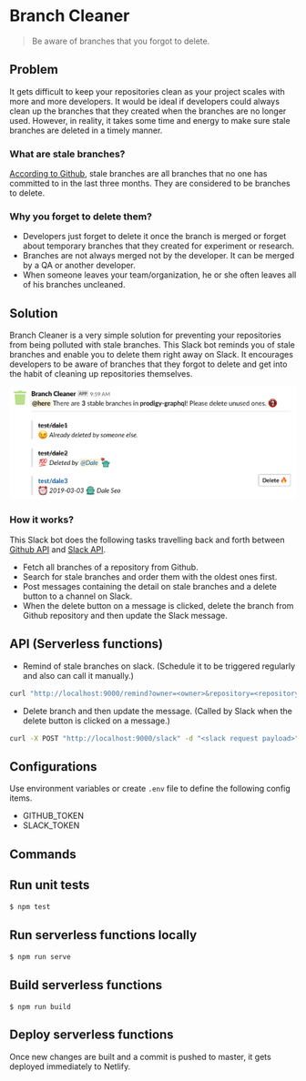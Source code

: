 # Branch Cleaner

> Be aware of branches that you forgot to delete.

## Problem

It gets difficult to keep your repositories clean as your project scales with more and more developers.
It would be ideal if developers could always clean up the branches that they created when the branches are no longer used.
However, in reality, it takes some time and energy to make sure stale branches are deleted in a timely manner.

### What are stale branches?

[According to Github](https://help.github.com/en/articles/viewing-branches-in-your-repository), stale branches are all branches that no one has committed to in the last three months. They are considered to be branches to delete.

### Why you forget to delete them?

-   Developers just forget to delete it once the branch is merged or forget about temporary branches that they created for experiment or research.
-   Branches are not always merged not by the developer. It can be merged by a QA or another developer.
-   When someone leaves your team/organization, he or she often leaves all of his branches uncleaned.

## Solution

Branch Cleaner is a very simple solution for preventing your repositories from being polluted with stale branches.
This Slack bot reminds you of stale branches and enable you to delete them right away on Slack.
It encourages developers to be aware of branches that they forgot to delete and get into the habit of cleaning up repositories themselves.

![ScreenShot](./ScreenShot.png)

### How it works?

This Slack bot does the following tasks travelling back and forth between [Github API](https://api.github.com) and [Slack API](https://api.slack.com/).

-   Fetch all branches of a repository from Github.
-   Search for stale branches and order them with the oldest ones first.
-   Post messages containing the detail on stale branches and a delete button to a channel on Slack.
-   When the delete button on a message is clicked, delete the branch from Github repository and then update the Slack message.

## API (Serverless functions)

-   Remind of stale branches on slack. (Schedule it to be triggered regularly and also can call it manually.)

```sh
curl "http://localhost:9000/remind?owner=<owner>&repository=<repository>&channel=<channel>"
```

-   Delete branch and then update the message. (Called by Slack when the delete button is clicked on a message.)

```sh
curl -X POST "http://localhost:9000/slack" -d "<slack request payload>"
```

## Configurations

Use environment variables or create `.env` file to define the following config items.

-   GITHUB_TOKEN
-   SLACK_TOKEN

## Commands

## Run unit tests

```
$ npm test
```

## Run serverless functions locally

```
$ npm run serve
```

## Build serverless functions

```
$ npm run build
```

## Deploy serverless functions

Once new changes are built and a commit is pushed to master, it gets deployed immediately to Netlify.
